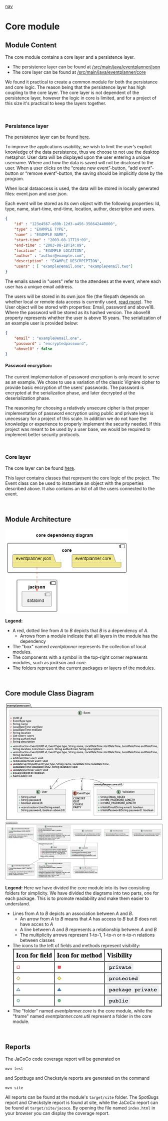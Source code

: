 [nav](../../docs/nav.md)

# Core module

## Module Content

The core module contains a core layer and a persistence layer.

- The persistence layer can be found at [/src/main/java/eventplanner/json](./src/main/java/eventplanner/json/)
- The core layer can be found at [/src/main/java/eventplanner/core](./src/main/java/eventplanner/core/)

We found it practical to create a common module for both the persistance and core logic. The reason being that the persistence layer has high coupling to the core layer. The core layer is not dependent of the persistence layer, however the logic in core is limited, and for a project of this size it's practical to keep the layers together.

<br>

### **Persistence layer**

The persistence layer can be found [here](./src/main/java/eventplanner/json/).

To improve the applications usability, we wish to limit the user’s explicit knowledge of the data persistence, thus we choose to not use the desktop metaphor. User data will be displayed upon the user entering a unique username. Where and how the data is saved will not be disclosed to the user. When a user clicks on the “create new event”-button, “add event”-button or “remove event”-button, the saving should be implicitly done by the program.

When local dataaccess is used, the data will be stored in locally generated files: event.json and user.json.

Each event will be stored as its own object with the following properties: Id, type, name, start-time, end-time, location, author, description and users. 

```json
{
    "id" : "123e4567-e89b-12d3-a456-356642440000",
    "type" : "EXAMPLE TYPE",
    "name" : "EXAMPLE NAME",
    "start-time" : "2003-08-17T19:09",
    "end-time" : "2003-08-18T14:09",
    "location" : "EXAMPLE LOCATION",
    "author" : "author@example.com",
    "description" : "EXAMPLE DESCRPIPTION", 
    "users" : [ "example@email.one", "example@email.two"]
}
```

The emails saved in "users" refer to the attendees at the event, where each user has a unique email address.

The users will be stored in its own json file (the filepath depends on whether local or remote data access is currently used, [read more](../rest/README.md)). The User object will be stored with properties: Email, password and above18. Where the password will be stored as its hashed version. The above18 property represents whether the user is above 18 years. The serialization of an example user is provided below:

```json
{
    "email" : "example@email.one",
    "password" : "encryptedpassword",
    "above18" : false
}
```
#### **Password encryption:**
The current implementation of password encryption is only meant to serve as an example. We chose to use a variation of the classic Vignère cipher to provide basic encryption of the users' passwords. The password is encrypted at the serialization phase, and later decrypted at the deserialization phase. 

The reasoning for choosing a relatively unsecure cipher is that proper implementation of password encryption using public and private keys is unecessary for a project of this scale. In addition we do not have the knowledge or experience to properly implement the security needed. If this project was meant to be used by a user base, we would be required to implement better security protocols.

<br>

### **Core layer**

The core layer can be found [here](./src/main/java/eventplanner/core/).

This layer contains classes that represent the core logic of the project. The Event class can be used to instantiate an object with the properties described above. It also contains an list of all the users connected to the event.

<br>

## Module Architecture
![Architecture diagram](../../docs/diagrams/core_architecture.png)

**Legend:**
 - A red, dotted line from *A* to *B* depicts that *B* is a dependency of *A*.
    - Arrows from a module indicate that all layers in the module has the dependency
 - The "box" named *eventplanner* represents the collection of local modules.
 - The components with a symbol in the top-right corner represents modules, such as *jackson* and *core*.
 - The folders represent the current packages or layers of the modules.

<br>

## Core module Class Diagram
![Core Module Class Diagram - Core](../../docs/diagrams/core_class_diagram.png)
![Core Module Class Diagram - JSON](../../docs/diagrams/json_class_diagram.png)

**Legend:**
Here we have divided the core module into its two consisting folders for simplicity. 
We have divided the diagrams into two parts, one for each package. This is to promote readability and make them easier to understand.
 - Lines from *A* to *B* depicts an association between *A* and *B*. 
    - An arrow from *A* to *B* means that *A* has access to *B* but *B* does not have acces to *A*
    - A line between *A* and *B* represents a relationship between *A* and *B*
    - The multiplicity arrows represent 1-to-1, 1-to-n or n-to-n relations between classes 
 - The icons to the left of fields and methods represent visibility:
 ![Visibility icons description](../../docs/diagrams/visibility_icons.png)
 - The "folder" named *eventplanner.core* is the core module, while the "frame" named *eventplanner.core.util* represent a folder in the core module.

<br>

## Reports

The JaCoCo code coverage report will be generated on

 ```
mvn test
```
and Spotbugs and Checkstyle reports are generated on the command

 ```
mvn site
```

All reports can be found at the module's `target/site` folder. The SpotBugs report and Checkstyle report is found at site, while the JaCoCo report can be found at `target/site/jacoco`. By opening the file named `index.html` in your browser you can display the coverage report.